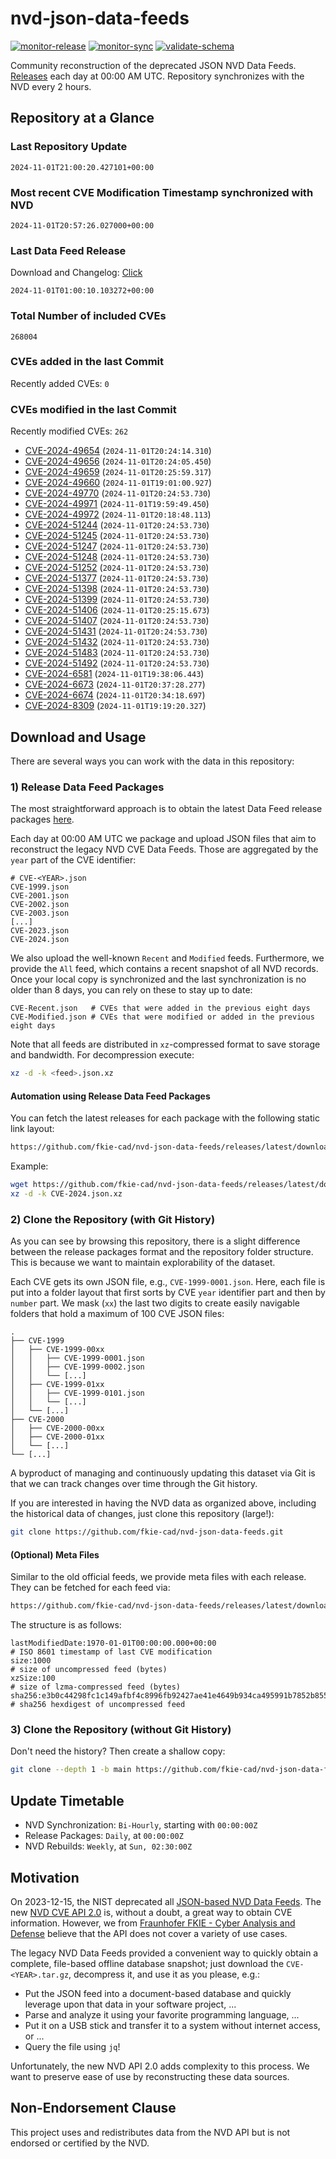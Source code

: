 # nvd-json-data-feeds

[![monitor-release](https://github.com/fkie-cad/nvd-json-data-feeds/actions/workflows/monitor_release.yml/badge.svg)](https://github.com/fkie-cad/nvd-json-data-feeds/actions/workflows/monitor_release.yml)
[![monitor-sync](https://github.com/fkie-cad/nvd-json-data-feeds/actions/workflows/monitor_sync.yml/badge.svg)](https://github.com/fkie-cad/nvd-json-data-feeds/actions/workflows/monitor_sync.yml)
[![validate-schema](https://github.com/fkie-cad/nvd-json-data-feeds/actions/workflows/validate_schema.yml/badge.svg)](https://github.com/fkie-cad/nvd-json-data-feeds/actions/workflows/validate_schema.yml)

Community reconstruction of the deprecated JSON NVD Data Feeds.
[Releases](https://github.com/fkie-cad/nvd-json-data-feeds/releases/latest) each day at 00:00 AM UTC.
Repository synchronizes with the NVD every 2 hours.

## Repository at a Glance

### Last Repository Update

```plain
2024-11-01T21:00:20.427101+00:00
```

### Most recent CVE Modification Timestamp synchronized with NVD

```plain
2024-11-01T20:57:26.027000+00:00
```

### Last Data Feed Release

Download and Changelog: [Click](https://github.com/fkie-cad/nvd-json-data-feeds/releases/latest)

```plain
2024-11-01T01:00:10.103272+00:00
```

### Total Number of included CVEs

```plain
268004
```

### CVEs added in the last Commit

Recently added CVEs: `0`



### CVEs modified in the last Commit

Recently modified CVEs: `262`

- [CVE-2024-49654](CVE-2024/CVE-2024-496xx/CVE-2024-49654.json) (`2024-11-01T20:24:14.310`)
- [CVE-2024-49656](CVE-2024/CVE-2024-496xx/CVE-2024-49656.json) (`2024-11-01T20:24:05.450`)
- [CVE-2024-49659](CVE-2024/CVE-2024-496xx/CVE-2024-49659.json) (`2024-11-01T20:25:59.317`)
- [CVE-2024-49660](CVE-2024/CVE-2024-496xx/CVE-2024-49660.json) (`2024-11-01T19:01:00.927`)
- [CVE-2024-49770](CVE-2024/CVE-2024-497xx/CVE-2024-49770.json) (`2024-11-01T20:24:53.730`)
- [CVE-2024-49971](CVE-2024/CVE-2024-499xx/CVE-2024-49971.json) (`2024-11-01T19:59:49.450`)
- [CVE-2024-49972](CVE-2024/CVE-2024-499xx/CVE-2024-49972.json) (`2024-11-01T20:18:48.113`)
- [CVE-2024-51244](CVE-2024/CVE-2024-512xx/CVE-2024-51244.json) (`2024-11-01T20:24:53.730`)
- [CVE-2024-51245](CVE-2024/CVE-2024-512xx/CVE-2024-51245.json) (`2024-11-01T20:24:53.730`)
- [CVE-2024-51247](CVE-2024/CVE-2024-512xx/CVE-2024-51247.json) (`2024-11-01T20:24:53.730`)
- [CVE-2024-51248](CVE-2024/CVE-2024-512xx/CVE-2024-51248.json) (`2024-11-01T20:24:53.730`)
- [CVE-2024-51252](CVE-2024/CVE-2024-512xx/CVE-2024-51252.json) (`2024-11-01T20:24:53.730`)
- [CVE-2024-51377](CVE-2024/CVE-2024-513xx/CVE-2024-51377.json) (`2024-11-01T20:24:53.730`)
- [CVE-2024-51398](CVE-2024/CVE-2024-513xx/CVE-2024-51398.json) (`2024-11-01T20:24:53.730`)
- [CVE-2024-51399](CVE-2024/CVE-2024-513xx/CVE-2024-51399.json) (`2024-11-01T20:24:53.730`)
- [CVE-2024-51406](CVE-2024/CVE-2024-514xx/CVE-2024-51406.json) (`2024-11-01T20:25:15.673`)
- [CVE-2024-51407](CVE-2024/CVE-2024-514xx/CVE-2024-51407.json) (`2024-11-01T20:24:53.730`)
- [CVE-2024-51431](CVE-2024/CVE-2024-514xx/CVE-2024-51431.json) (`2024-11-01T20:24:53.730`)
- [CVE-2024-51432](CVE-2024/CVE-2024-514xx/CVE-2024-51432.json) (`2024-11-01T20:24:53.730`)
- [CVE-2024-51483](CVE-2024/CVE-2024-514xx/CVE-2024-51483.json) (`2024-11-01T20:24:53.730`)
- [CVE-2024-51492](CVE-2024/CVE-2024-514xx/CVE-2024-51492.json) (`2024-11-01T20:24:53.730`)
- [CVE-2024-6581](CVE-2024/CVE-2024-65xx/CVE-2024-6581.json) (`2024-11-01T19:38:06.443`)
- [CVE-2024-6673](CVE-2024/CVE-2024-66xx/CVE-2024-6673.json) (`2024-11-01T20:37:28.277`)
- [CVE-2024-6674](CVE-2024/CVE-2024-66xx/CVE-2024-6674.json) (`2024-11-01T20:34:18.697`)
- [CVE-2024-8309](CVE-2024/CVE-2024-83xx/CVE-2024-8309.json) (`2024-11-01T19:19:20.327`)


## Download and Usage

There are several ways you can work with the data in this repository:

### 1) Release Data Feed Packages

The most straightforward approach is to obtain the latest Data Feed release packages [here](https://github.com/fkie-cad/nvd-json-data-feeds/releases/latest).

Each day at 00:00 AM UTC we package and upload JSON files that aim to reconstruct the legacy NVD CVE Data Feeds.
Those are aggregated by the `year` part of the CVE identifier:

```
# CVE-<YEAR>.json
CVE-1999.json
CVE-2001.json
CVE-2002.json
CVE-2003.json
[...]
CVE-2023.json
CVE-2024.json
```

We also upload the well-known `Recent` and `Modified` feeds.
Furthermore, we provide the `All` feed, which contains a recent snapshot of all NVD records.
Once your local copy is synchronized and the last synchronization is no older than 8 days, you can rely on these to stay up to date:

```plain
CVE-Recent.json   # CVEs that were added in the previous eight days
CVE-Modified.json # CVEs that were modified or added in the previous eight days
```

Note that all feeds are distributed in `xz`-compressed format to save storage and bandwidth.
For decompression execute:

```sh
xz -d -k <feed>.json.xz
```

#### Automation using Release Data Feed Packages

You can fetch the latest releases for each package with the following static link layout:

```sh
https://github.com/fkie-cad/nvd-json-data-feeds/releases/latest/download/CVE-<YEAR>.json.xz
```

Example:

```sh
wget https://github.com/fkie-cad/nvd-json-data-feeds/releases/latest/download/CVE-2024.json.xz
xz -d -k CVE-2024.json.xz
```

### 2) Clone the Repository (with Git History)

As you can see by browsing this repository, there is a slight difference between the release packages format and the repository folder structure.
This is because we want to maintain explorability of the dataset.

Each CVE gets its own JSON file, e.g., `CVE-1999-0001.json`.
Here, each file is put into a folder layout that first sorts by CVE `year` identifier part and then by `number` part.
We mask (`xx`) the last two digits to create easily navigable folders that hold a maximum of 100 CVE JSON files:

```plain
.
├── CVE-1999
│   ├── CVE-1999-00xx
│   │   ├── CVE-1999-0001.json
│   │   ├── CVE-1999-0002.json
│   │   └── [...]
│   ├── CVE-1999-01xx
│   │   ├── CVE-1999-0101.json
│   │   └── [...]
│   └── [...]
├── CVE-2000
│   ├── CVE-2000-00xx
│   ├── CVE-2000-01xx
│   └── [...]
└── [...]
```

A byproduct of managing and continuously updating this dataset via Git is that we can track changes over time through the Git history.

If you are interested in having the NVD data as organized above, including the historical data of changes, just clone this repository (large!):

```sh
git clone https://github.com/fkie-cad/nvd-json-data-feeds.git
```

#### (Optional) Meta Files

Similar to the old official feeds, we provide meta files with each release. They can be fetched for each feed via:

```sh
https://github.com/fkie-cad/nvd-json-data-feeds/releases/latest/download/CVE-<YEAR>.meta
```

The structure is as follows:

```plain
lastModifiedDate:1970-01-01T00:00:00.000+00:00                          # ISO 8601 timestamp of last CVE modification
size:1000                                                               # size of uncompressed feed (bytes)
xzSize:100                                                              # size of lzma-compressed feed (bytes)
sha256:e3b0c44298fc1c149afbf4c8996fb92427ae41e4649b934ca495991b7852b855 # sha256 hexdigest of uncompressed feed
```

### 3) Clone the Repository (without Git History)

Don't need the history? Then create a shallow copy:

```sh
git clone --depth 1 -b main https://github.com/fkie-cad/nvd-json-data-feeds.git
```


## Update Timetable

* NVD Synchronization: `Bi-Hourly`, starting with `00:00:00Z`
* Release Packages: `Daily`, at `00:00:00Z`
* NVD Rebuilds: `Weekly`, at `Sun, 02:30:00Z`


## Motivation

On 2023-12-15, the NIST deprecated all [JSON-based NVD Data Feeds](https://nvd.nist.gov/vuln/data-feeds#divRetirementBanner-1).
The new [NVD CVE API 2.0](https://nvd.nist.gov/developers/vulnerabilities) is, without a doubt, a great way to obtain CVE information.
However, we from [Fraunhofer FKIE - Cyber Analysis and Defense](https://www.fkie.fraunhofer.de/en/departments/cad.html) believe that the API does not cover a variety of use cases.

The legacy NVD Data Feeds provided a convenient way to quickly obtain a complete, file-based offline database snapshot; just download the `CVE-<YEAR>.tar.gz`, decompress it, and use it as you please, e.g.:

- Put the JSON feed into a document-based database and quickly leverage upon that data in your software project, ...
- Parse and analyze it using your favorite programming language, ...
- Put it on a USB stick and transfer it to a system without internet access, or ...
- Query the file using `jq`!

Unfortunately, the new NVD API 2.0 adds complexity to this process.
We want to preserve ease of use by reconstructing these data sources.

## Non-Endorsement Clause

This project uses and redistributes data from the NVD API but is not endorsed or certified by the NVD.